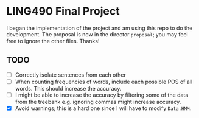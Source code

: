 # LING490 Final Project

I began the implementation of the project and am using this repo to do the
development. The proposal is now in the director `proposal`; you may feel free
to ignore the other files. Thanks!

## TODO
- [ ] Correctly isolate sentences from each other
- [ ] When counting frequencies of words, include each possible POS
      of all words. This should increase the accuracy.
- [ ] I might be able to increase the accuracy by filtering some of the
      data from the treebank e.g. ignoring commas might increase accuracy.
- [x] Avoid warnings; this is a hard one since I will have to modify `Data.HMM`.

